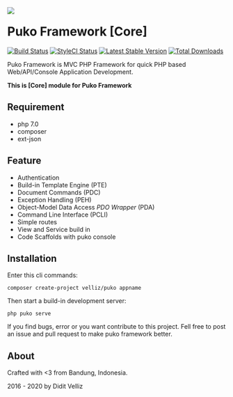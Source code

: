 <img align="left" src="https://4.bp.blogspot.com/-5-ZTEcgqYU4/Wy_GAT3k3qI/AAAAAAAAFhw/X0n1kq0QrckmTf009xWUU_kseNZJWQScgCLcBGAs/s1600/puko-material-50.png">

# Puko Framework [Core]

[![Build Status](https://travis-ci.org/Velliz/pukoframework.svg?branch=master)](https://travis-ci.org/Velliz/pukoframework)
[![StyleCI Status](https://styleci.io/repos/65143717/shield)](https://styleci.io/repos/65143717/shield)
[![Latest Stable Version](https://poser.pugx.org/puko/framework/v/stable)](https://packagist.org/packages/puko/framework)
[![Total Downloads](https://poser.pugx.org/puko/framework/downloads)](https://packagist.org/packages/puko/framework)

Puko Framework is MVC PHP Framework for quick PHP based Web/API/Console Application Development.

**This is [Core] module for Puko Framework**

## Requirement

* php 7.0
* composer
* ext-json

## Feature

* Authentication
* Build-in Template Engine (PTE)
* Document Commands (PDC)
* Exception Handling (PEH)
* Object-Model Data Access *PDO Wrapper* (PDA)
* Command Line Interface (PCLI)
* Simple routes
* View and Service build in
* Code Scaffolds with puko console

## Installation

Enter this cli commands:

```text
composer create-project velliz/puko appname
```

Then start a build-in development server:

```text
php puko serve
```

If you find bugs, error or you want contribute to this project. 
Fell free to post an issue and pull request to make puko framework better.

## About

Crafted with <3 from Bandung, Indonesia.

2016 - 2020 by Didit Velliz